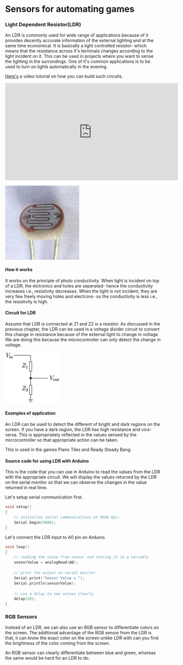 # Sensors for automating games

### Light Dependent Resistor(LDR)

An LDR is commonly used for wide range of applications because of it provides decently accurate information of the external lighting and at the same time economical. It is basically a light controlled resistor- which means that the resistance across it's terminals changes according to the light incident on it. This can be used in projects where you want to sense the lighting in the surrondings. One of it's common applications is to be used to turn on lights automatically in the evening.

[Here's](https://www.youtube.com/watch?v=_uglvulpofQ&index=4&list=PLmcMMZCV897om7Wuqz882Jdp9lGj9HYHs) a video tutorial on how you can build such circuits.

<iframe width="560" height="315" src="https://www.youtube.com/embed/_uglvulpofQ?list=PLmcMMZCV897om7Wuqz882Jdp9lGj9HYHs" frameborder="0" allowfullscreen></iframe>

![LDR basic](/Images/HDR_Enhancer_1.jpg)

#### How it works
It works on the principle of photo conductivity. When light is incident on top of a LDR, the elctronics and holes are seperated- hence the conductivity increases i.e., resistivity decreases. When the light is not incident, they are very few freely moving holes and electrons- so the conductivity is less i.e., the resistivity is high.

#### Circuit for LDR
Assume that LDR is connected at Z1 and Z2 is a resistor. As discussed in the previous chapter, the LDR can be used in a voltage divider circuit to convert this change in resistance because of the external light to change in voltage. We are doing this because the microcontroller can only detect the change in voltage.

![LDR circuit](/Images/Voltage_divider.png)

#### Examples of application
An LDR can be used to detect the different of bright and dark regions on the screen. If you have a dark region, the LDR has high resistance and vice-versa. This is appropriately reflected in the values sensed by the microcontroller so that appropriate action can be taken.

This is used in the games Piano Tiles and Ready Steady Bang.



#### Source code for using LDR with Arduino

This is the code that you can use in Arduino to read the values from the LDR with the appropriate circuit. We will display the values returned by the LDR on the serial monitor so that we can observe the changes in the value returned in real time.

Let's setup serial communication first.
```C
void setup()
{
    // initialize serial communications at 9600 bps:
    Serial.begin(9600);
}
```

Let's connect the LDR input to A0 pin on Arduino.

```C
void loop()
{
    // reading the value from sensor and storing it in a variable
    sensorValue = analogRead(A0);
    
    // print the output on serial monitor
    Serial.print("Sensor Value = ");
    Serial.println(sensorValue);
    
    // use a delay to see values clearly
    delay(20);
}
```

### RGB Sensors

Instead of an LDR, we can also use an RGB sensor to differentiate colors on the screen. The additional advantage of the RGB sensor from the LDR is that, it can know the exact color on the screen unlike LDR with can you find the brightness of the color coming from the screen.

An RGB sensor can clearly differentiate between blue and green, whereas the same would be hard for an LDR to do.